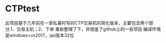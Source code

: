 # CTPtest
此项目基于几年前在一家私募时写的CTP交易机的简化版本，主要包含两个部分.1、交易主机；2、下单
重新整理了下，并借鉴了github上的一些项目
编译环境是windows+vs2017，api版本32位


